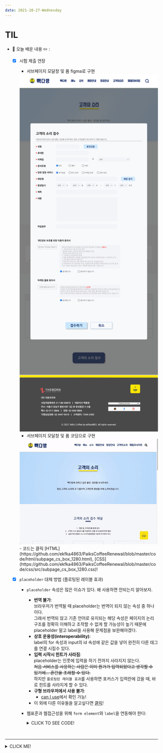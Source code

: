 ```yaml
---
date: 2021-10-27-Wednesday
---
```


# TIL

- 📝 오늘 배운 내용 ✏️ : 
  - [x] 시험 제출 연장 
    - 서브페이지 모달창 및 폼 figma로 구현 
     <img src="./images/subpage2_modal_(1280px).png" alt="피그마로 빽다방 서브페이지 모달창 구현" width="600px" height="" style="padding-left: px;" />
    <br /> 

    - 서브페이지 모달창 및 폼 코딩으로 구현 
    <img src="./images/subpage2_modal_(1280px).gif" alt="코딩으로 빽다방 서브페이지 모달창 구현" width="600px" height="" style="padding-left: px;" />
    <br /> 
      - 코드는 클릭 [HTML](https://github.com/ekfka4863/PaiksCoffeeRenewal/blob/master/code/html/subpage_cs_box_1280.html), [CSS](https://github.com/ekfka4863/PaiksCoffeeRenewal/blob/master/code/css/src/subpage_cs_box_1280.css)!       
    <br /> 
  - [x] `placeholder` 대체 방법 (플로팅된 레이블 효과)
    - `placeholder` 속성은 많은 이슈가 있다. 왜 사용하면 안되는지 알아보자.    
      - **번역 불가**:          
        브라우저가 번역될 때 placeholder는 번역이 되지 않는 속성 중 하나이다.     
        그래서 번역되 않고 기존 언어로 유지되는 해당 속성은 페이지의 논리 구조를 
        정확히 이해하고 조작할 수 없게 할 가능성이 높기 때문에 placeholder 말고 
        label을 사용해 문제점을 보완해야겠다.    
      - **상호 운용성(interoperability)**:       
        label의 for 속성과 input의 id 속성에 같은 값을 넣어 완전히 다른 태그를 연결 시킬수 있다.       
      - **입력 시작시 힌트가 사라짐**:       
        placeholder는 인풋에 입력을 하기 전까지 사라지지 않는다.      
        ~~처음 서비스를 사용하는 사람은 이미 뭔가가 입력되었다고 생각할 수 있기에... 혼란을 초래할 수 있다.~~        
        하지만  `플로팅된 레이블 효과`를 사용하면 포커스가 입력란에 갔을 때, 바로 힌트를 사라지게 할 수 있다.         
      - **구형 브라우저에서 사용 불가**:         
        - [can I use](https://caniuse.com/?search=placeholder)에서 확인 가능!
      - 이 외에 다른 이유들을 알고싶다면 [클릭](https://ibrahimovic.tistory.com/30)!

    - 웹표준과 웹접근성을 위해 `form element`와 `label`을 연동해야 한다:     

      <details>
        <summary>CLICK TO SEE CODE!</summary>     
    
        ```html 
          <!-- layout -->
          <div id="wrap">
            <h1><a href="./a_content.html">웹</a></h1>

            <div class="part">
              <h2>게시판 작성내용</h2>

              <form action="#" method="POST">
                <fieldset>
                  <legend>질문 내용</legend>

                  <div class="title_area">
                    <input type="text" name="write__Title" id="writeTitle" value="" />
                    <label for="writeTitle">제목</label>
                  </div><!-- // .title_area -->
                  
                  <div class="content_area">
                    <label for="writeContent" class="blind">
                      상세내용을 작성하세요.
                    </label>
                    <textarea name="write__Content" id="writeContent" cols="30" rows="10"></textarea>
                  </div><!-- // .content_area -->

                </fieldset>
              </form>
            </div><!-- // .part -->
          </div><!-- // #wrap -->
        ```
        ```css
          #wrap {
            width: 800px;
            height: auto;
            margin: auto;
          }
          h1 {
            text-align: center;
            margin-bottom: 1rem;
          }
          .part {
            width: 100%;
            height: 450px;
            background-color: #eee;
          }
          h2 {
            width: 100%;
            height: auto;
            padding: 0.5rem 1rem;
            font-size: 1.5rem;
          }

          /* ------------------------------------------- */
          /* form */
          form {
            width: 100%;
            height: auto;
            padding: 0.5rem;
            background-color: #fad;
          }
          fieldset {
            width: 100%;
            height: auto;
            padding: 1rem;
            box-shadow: 0.3rem 0.3rem 0.3rem #777;
            background-color: #ddd;
          }

          /* .title_area 
          --------------------------------------*/
            .title_area {
              /* 위치 */
              position: relative;

              width: 100%;
              height: 30px;
              margin-bottom: 1rem;
              box-shadow: inset 0.1rem 0.1rem 0.2rem #999;
              background-color: #fff;
            }
            /* label */
              label {
                /* 위치 */
                /* float: left; */
                display: block;

                /* 스타일링 */
                width: 100px;
                height: 100%;
                font-weight: 700;
                font-size: 1.3rem;
                letter-spacing: 0.1rem;
                text-align: center;
                color: #07a;
              }   
            /* input */
              #writeTitle {
                /* 위치 */
                position: absolute;
                top: 0;
                left: 0;

                /* float: right; */
                display: block;

                /* 스타일링 */
                width: 100%;
                height: 100%;
                /* input은 기본적으로 패딩과 보더가 있음! */
                padding: 0;
                border: 0;

                text-indent: 1rem;
                background-color: rgba(255, 255, 255, 0.5);
              }

              /* 많이 쓰는 기법! */
              #writeTitle:focus {
                background-color: rgba(255, 255, 255, 1);
              } 

              /* .action */
              #writeTitle.action {
                background-color: rgba(255, 255, 255, 1);
              } 


          /* .content_area 
          --------------------------------------*/
            .content_area {
              width: 100%;
              height: 450px;
              background-color: #fff;
            }
              #writeContent {
              }
        ```
             
      </details>   

  <!-- - [x] menu `:hover`/`:focus` 시 전체 메뉴 또는 메뉴의 일부분만 보이게 css로 처리하는 방법 
    - 연습 문제
      <img src="" alt="" />
    - 빽다방에 적용시켜보기  -->
    
<br />

---
<details>
<summary>CLICK ME!</summary>  

- cf.  
  - ✨ 선생님's 강의 ✨
  - https://ibrahimovic.tistory.com/30
  - https://aosceno.tistory.com/403

</detials>   

